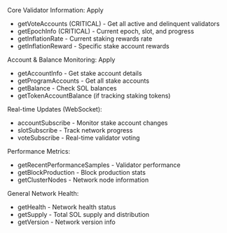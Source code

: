Core Validator Information:
Apply
- getVoteAccounts (CRITICAL) - Get all active and delinquent validators
- getEpochInfo (CRITICAL) - Current epoch, slot, and progress
- getInflationRate - Current staking rewards rate
- getInflationReward - Specific stake account rewards


Account & Balance Monitoring:
Apply
- getAccountInfo - Get stake account details
- getProgramAccounts - Get all stake accounts
- getBalance - Check SOL balances
- getTokenAccountBalance (if tracking staking tokens)


Real-time Updates (WebSocket):
- accountSubscribe - Monitor stake account changes
- slotSubscribe - Track network progress
- voteSubscribe - Real-time validator voting


Performance Metrics:
- getRecentPerformanceSamples - Validator performance
- getBlockProduction - Block production stats
- getClusterNodes - Network node information


General Network Health:
- getHealth - Network health status
- getSupply - Total SOL supply and distribution
- getVersion - Network version info



